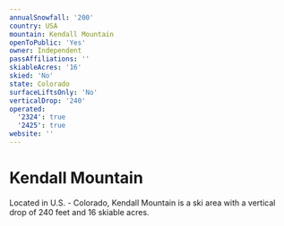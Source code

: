 ```yaml
---
annualSnowfall: '200'
country: USA
mountain: Kendall Mountain
openToPublic: 'Yes'
owner: Independent
passAffiliations: ''
skiableAcres: '16'
skied: 'No'
state: Colorado
surfaceLiftsOnly: 'No'
verticalDrop: '240'
operated:
  '2324': true
  '2425': true
website: ''
---
```



# Kendall Mountain

Located in U.S. - Colorado, Kendall Mountain is a ski area with a vertical drop of 240 feet and 16 skiable acres.
